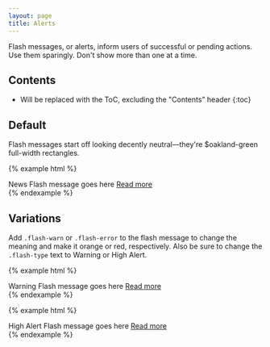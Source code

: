 ```yaml
---
layout: page
title: Alerts
---
```


Flash messages, or alerts, inform users of successful or pending actions. Use them sparingly. Don't show more than one at a time.

## Contents

* Will be replaced with the ToC, excluding the "Contents" header
{:toc}

## Default

Flash messages start off looking decently neutral—they're $oakland-green full-width rectangles.

{% example html %}
<div class="flash">
  <div class="container">
    <span class="flash-type">News</span>
    Flash message goes here
    <a href="#">Read more</a>
  </div>
</div>
{% endexample %}

## Variations

Add `.flash-warn` or `.flash-error` to the flash message to change the meaning and make it orange or red, respectively. Also be sure to change the `.flash-type` text to Warning or High Alert.

{% example html %}
<div class="flash flash-warn">
  <div class="container">
    <span class="flash-type">Warning</span>
    Flash message goes here
    <a href="#">Read more</a>
  </div>
</div>
{% endexample %}

{% example html %}
<div class="flash flash-alert">
  <div class="container">
    <span class="flash-type">High Alert</span>
    Flash message goes here
    <a href="#">Read more</a>
  </div>
</div>
{% endexample %}
